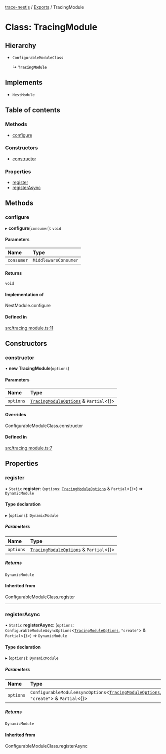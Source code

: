 [trace-nestjs](../README.md) / [Exports](../modules.md) / TracingModule

# Class: TracingModule

## Hierarchy

- `ConfigurableModuleClass`

  ↳ **`TracingModule`**

## Implements

- `NestModule`

## Table of contents

### Methods

- [configure](TracingModule.md#configure)

### Constructors

- [constructor](TracingModule.md#constructor)

### Properties

- [register](TracingModule.md#register)
- [registerAsync](TracingModule.md#registerasync)

## Methods

### configure

▸ **configure**(`consumer`): `void`

#### Parameters

| Name | Type |
| :------ | :------ |
| `consumer` | `MiddlewareConsumer` |

#### Returns

`void`

#### Implementation of

NestModule.configure

#### Defined in

[src/tracing.module.ts:11](https://github.com/igrek8/trace-nestjs/blob/b7960d5/src/tracing.module.ts#L11)

## Constructors

### constructor

• **new TracingModule**(`options`)

#### Parameters

| Name | Type |
| :------ | :------ |
| `options` | [`TracingModuleOptions`](../interfaces/TracingModuleOptions.md) & `Partial`<{}\> |

#### Overrides

ConfigurableModuleClass.constructor

#### Defined in

[src/tracing.module.ts:7](https://github.com/igrek8/trace-nestjs/blob/b7960d5/src/tracing.module.ts#L7)

## Properties

### register

▪ `Static` **register**: (`options`: [`TracingModuleOptions`](../interfaces/TracingModuleOptions.md) & `Partial`<{}\>) => `DynamicModule`

#### Type declaration

▸ (`options`): `DynamicModule`

##### Parameters

| Name | Type |
| :------ | :------ |
| `options` | [`TracingModuleOptions`](../interfaces/TracingModuleOptions.md) & `Partial`<{}\> |

##### Returns

`DynamicModule`

#### Inherited from

ConfigurableModuleClass.register

___

### registerAsync

▪ `Static` **registerAsync**: (`options`: `ConfigurableModuleAsyncOptions`<[`TracingModuleOptions`](../interfaces/TracingModuleOptions.md), ``"create"``\> & `Partial`<{}\>) => `DynamicModule`

#### Type declaration

▸ (`options`): `DynamicModule`

##### Parameters

| Name | Type |
| :------ | :------ |
| `options` | `ConfigurableModuleAsyncOptions`<[`TracingModuleOptions`](../interfaces/TracingModuleOptions.md), ``"create"``\> & `Partial`<{}\> |

##### Returns

`DynamicModule`

#### Inherited from

ConfigurableModuleClass.registerAsync
